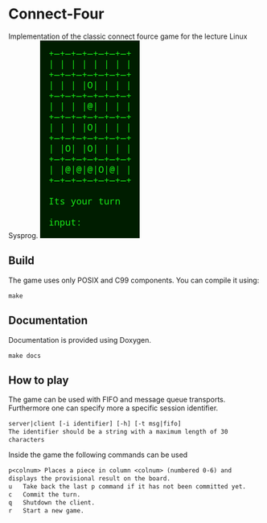 Connect-Four
============

Implementation of the classic connect fource game for the lecture Linux Sysprog.
![Alt text](/doc/snapshot.png "The game")

## Build
The game uses only POSIX and C99 components. You can compile it using:

    make

## Documentation
Documentation is provided using Doxygen.

    make docs
    
## How to play
The game can be used with FIFO and message queue transports. Furthermore one can specify more a specific session identifier.

    server|client [-i identifier] [-h] [-t msg|fifo]
    The identifier should be a string with a maximum length of 30 characters

Inside the game the following commands can be used

    p<colnum> Places a piece in column <colnum> (numbered 0-6) and displays the provisional result on the board.
    u   Take back the last p command if it has not been committed yet.
    c   Commit the turn.
    q   Shutdown the client.
    r   Start a new game.
